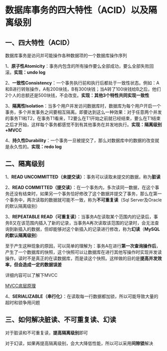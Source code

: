 # 数据库事务的四大特性（ACID）以及隔离级别

## 一、四大特性（ACID）

数据库事务是访问并可能操作各种数据项的一个数据库操作序列

1、**原子性Atomicity**：事务内包含的所有操作要么全部成功，要么全部失败回滚。**实现：undo log**

2、**一致性Consistency**：一个事务执行前和执行后都处于一致性状态。例如：A和B进行转账操作，A有200块钱，B有300块钱；当A转了100块钱给B之后，他们2个人的总额还是500块钱，不会改变。**实现：其他3个特性共同实现一致性**

3、**隔离性Isolation**：当多个用户并发访问数据库时，数据库为每个用户开启一个事务，多个并发事务之间要相互隔离。即要达到这么一种效果：对于任意两个并发的事务T1和T2，在事务T1看来，T2要么在T1开始之前就已经结束，要么在T1结束之后才开始，这样每个事务都感觉不到有其他事务在并发地执行。**实现：隔离级别+MVCC**

4、**持久性Durability**：一个事务一旦被提交了，那么对数据库中的数据的改变就是永久性的。**实现：redo log**

## 二、隔离级别

1、**READ UNCOMMITTED（未提交读）**：事务可以读取未提交的数据，称为**脏读**

2、**READ COMMITTED（提交读）**：在一个事务内，多次读同一数据，在这个事务还没有结束时，如果另一个事务恰好修改了这个数据并提交了事务，那么在第一个事务中，两次读取的数据就可能不一致，称为**不可重复读**（Sql Server及Oracle的默认隔离级别）

3、**REPEATABLE READ（可重复读）**：当事务A在读取某个范围内的记录后，事务B又在该范围内插入了新的记录，当事务A再次读取该范围的记录时，会无法查询到新插入的数据，但却能够对这个新插入的记录进行修改，称为**幻读**（**MySQL的默认隔离级别**）

至于产生这种现象的原因，可以简单的理解为：事务A在进行**第一次查询操作后**，产生了一个数据库的快照，这个快照可以让数据库在进行其他写操作时实现并发读操作。读时不是真正的在读数据库，而是读这个快照。这样做的目的是**提高并发效率，但会造成一定的数据误差**

详细内容可以了解下MVCC

[MVCC底层原理](https://gitee.com/KKKLxxx/study-notes/blob/master/MySQL/MVCC%E5%BA%95%E5%B1%82%E5%8E%9F%E7%90%86.md "MVCC底层原理")

4、**SERIALIZABLE（串行化）**：在读取每一行数据都加锁，所以可能导致大量的超时和锁争用问题

## 三、如何解决脏读、不可重复读、幻读

对于脏读和不可重复读，**提高隔离级别**即可

对于幻读，如果再提高隔离级别，会大大降低性能，所以可以采用**间隙锁**解决

